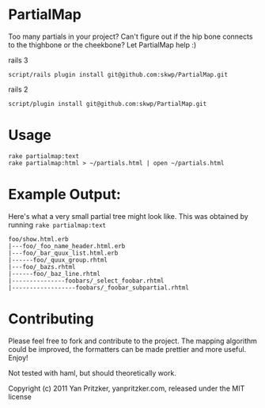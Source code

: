 PartialMap
==========

Too many partials in your project? Can't figure out if the hip bone
connects to the thighbone or the cheekbone? Let PartialMap help :)

rails 3

    script/rails plugin install git@github.com:skwp/PartialMap.git

rails 2

    script/plugin install git@github.com:skwp/PartialMap.git

Usage
=======

    rake partialmap:text
    rake partialmap:html > ~/partials.html | open ~/partials.html

Example Output:
=======

Here's what a very small partial tree might look like. This was
obtained by running `rake partialmap:text`

    foo/show.html.erb
    |---foo/_foo_name_header.html.erb
    |---foo/_bar_quux_list.html.erb
    |------foo/_quux_group.rhtml
    |---foo/_bazs.rhtml
    |------foo/_baz_line.rhtml
    |---------------foobars/_select_foobar.rhtml
    |------------------foobars/_foobar_subpartial.rhtml

Contributing
=======

Please feel free to fork and contribute to the project. The mapping
algorithm could be improved, the formatters can be made prettier
and more useful. Enjoy!

Not tested with haml, but should theoretically work.

Copyright (c) 2011 Yan Pritzker, yanpritzker.com, released under the MIT license
